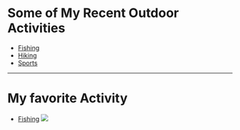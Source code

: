 # Some of My Recent Outdoor Activities
- [Fishing](https://www.funlake.com/Fishing?category=Marine&type=Recreation&fieldQueries=marine-attributeFishGuide)
- [Hiking](https://mostateparks.com/park/ha-ha-tonka-state-park)
- [Sports](https://www.mizzourec.com/facilities/outdoor/stankowski/)

___
# My favorite Activity
- [Fishing](https://www.funlake.com/Fishing?category=Marine&type=Recreation&fieldQueries=marine-attribute|FishGuide)
![](https://bloximages.chicago2.vip.townnews.com/lakeexpo.com/content/tncms/assets/v3/editorial/0/89/08904fca-6800-11e8-ab85-fbc903b253f3/5b154717dcaa4.image.jpg?resize=1200%2C800)

